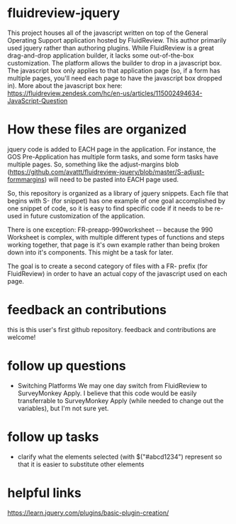 # fluidreview-jquery
This project houses all of the javascript written on top of the General Operating Support application hosted by FluidReview. This author primarily used jquery rather than authoring plugins.  While FluidReview is a great drag-and-drop application builder, it lacks some out-of-the-box customization. The platform allows the builder to drop in a javascript box. The javascript box only applies to that application page (so, if a form has multiple pages, you'll need each page to have the javascript box dropped in). More about the javascript box here: https://fluidreview.zendesk.com/hc/en-us/articles/115002494634-JavaScript-Question


# How these files are organized

jquery code is added to EACH page in the application. For instance, the GOS Pre-Application has multiple form tasks, and some form tasks have multiple pages. So, something like the adjust-margins blob (https://github.com/avattt/fluidreview-jquery/blob/master/S-adjust-formmargins) will need to be pasted into EACH page used. 

So, this repository is organized as a library of jquery snippets. Each file that begins with S- (for snippet) has one example of one goal accomplished by one snippet of code, so it is easy to find specific code if it needs to be re-used in future customization of the application. 

There is one exception: FR-preapp-990worksheet -- because the 990 Worksheet is complex, with multiple different types of functions and steps working together, that page is it's own example rather than being broken down into it's components. This might be a task for later. 

The goal is to create a second category of files with a FR- prefix (for FluidReview) in order to have an actual copy of the javascript used on each page. 


# feedback an contributions

this is this user's first github repository. feedback and contributions are welcome!


# follow up questions
 - Switching Platforms
We may one day switch from FluidReview to SurveyMonkey Apply. I believe that this code would be easily transferrable to SurveyMonkey Apply (while needed to change out the variables), but I'm not sure yet. 

# follow up tasks
 - clarify what the elements selected (with $("#abcd1234") represent so that it is easier to substitute other elements


# helpful links

https://learn.jquery.com/plugins/basic-plugin-creation/
